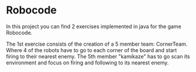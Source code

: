 # Robocode

In this project you can find 2 exercises implemented in java for the game Robocode.

The 1st exercise consists of the creation of a 5 member team: CornerTeam. Where 4 of the robots have to go to each corner of the board and start firing to their nearest enemy. The 5th member "kamikaze" has to go scan its environment and focus on firing and following to its nearest enemy.

